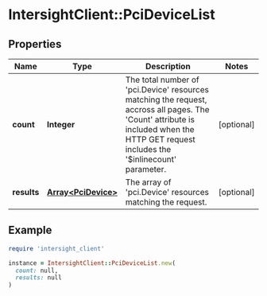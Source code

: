 # IntersightClient::PciDeviceList

## Properties

| Name | Type | Description | Notes |
| ---- | ---- | ----------- | ----- |
| **count** | **Integer** | The total number of &#39;pci.Device&#39; resources matching the request, accross all pages. The &#39;Count&#39; attribute is included when the HTTP GET request includes the &#39;$inlinecount&#39; parameter. | [optional] |
| **results** | [**Array&lt;PciDevice&gt;**](PciDevice.md) | The array of &#39;pci.Device&#39; resources matching the request. | [optional] |

## Example

```ruby
require 'intersight_client'

instance = IntersightClient::PciDeviceList.new(
  count: null,
  results: null
)
```

